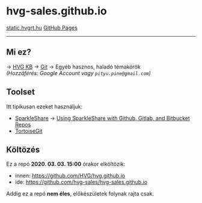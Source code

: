 # hvg-sales.github.io

[static.hvgrt.hu](https://static.hvgrt.hu) [GitHub Pages](https://pages.github.com)

---
## Mi ez?
&rarr; [HVG KB](https://hvgdev-hvg.atlassian.net/wiki/spaces/KB) &rarr; [Git](https://hvgdev-hvg.atlassian.net/wiki/spaces/KB/pages/60915713) &rarr; Egyéb hasznos, haladó témakörök <br />
*(Hozzáférés: Google Account vagy `pityu.pine@gmail.com`)*

## Toolset
Itt tipikusan ezeket használjuk:
 + [SparkleShare](https://www.sparkleshare.org) &rarr; [Using SparkleShare with Github, Gitlab, and Bitbucket Repos](https://github.com/hbons/SparkleShare/wiki/Using-SparkleShare-with-Github%2C-Gitlab%2C-and-Bitbucket-Repos)
 + [TortoiseGit](https://tortoisegit.org)

## Költözés
Ez a repó **2020. 03. 03. 15:00** órakor elköltözik:
 * innen: https://github.com/HVG/hvg.github.io
 * ide: https://github.com/hvg-sales/hvg-sales.github.io

Addig ez a repó **nem éles**, előkészületek folynak rajta csak.
